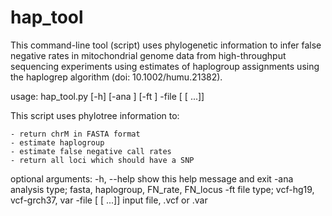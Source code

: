 hap_tool
========

This command-line tool (script) uses phylogenetic information to infer false negative rates in mitochondrial genome data from high-throughput sequencing experiments using estimates of haplogroup assignments using the haplogrep algorithm (doi: 10.1002/humu.21382).


usage: hap_tool.py [-h] [-ana <ana>] [-ft <ft>] -file [<file> [<file> ...]]

This script uses phylotree information to: 

	- return chrM in FASTA format
	- estimate haplogroup
	- estimate false negative call rates
	- return all loci which should have a SNP

optional arguments:
  -h, --help            show this help message and exit
  -ana <ana>            analysis type; fasta, haplogroup, FN_rate, FN_locus
  -ft <ft>              file type; vcf-hg19, vcf-grch37, var
  -file [<file> [<file> ...]]
                        input file, .vcf or .var
